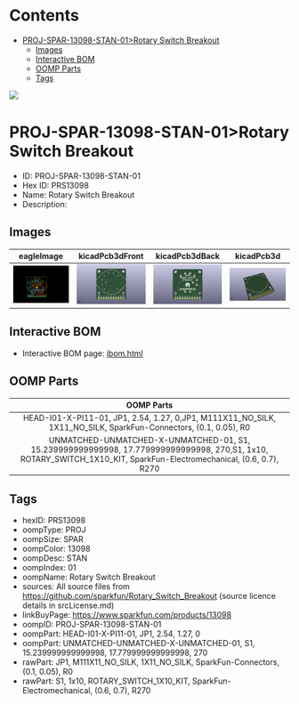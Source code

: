 



Contents
========

* [PROJ-SPAR-13098-STAN-01>Rotary Switch Breakout](#proj-spar-13098-stan-01rotary-switch-breakout)
	* [Images](#images)
	* [Interactive BOM](#interactive-bom)
	* [OOMP Parts](#oomp-parts)
	* [Tags](#tags)
  
![][im]
# PROJ-SPAR-13098-STAN-01>Rotary Switch Breakout

- ID: PROJ-SPAR-13098-STAN-01
- Hex ID: PRS13098
- Name: Rotary Switch Breakout
- Description: 

## Images
  
  

|eagleImage|kicadPcb3dFront|kicadPcb3dBack|kicadPcb3d|
| :---: | :---: | :---: | :---: |
|[![eagleImage](eagleImage_140.png)](eagleImage_600.png)|[![kicadPcb3dFront](kicadPcb3dFront_140.png)](kicadPcb3dFront_600.png)|[![kicadPcb3dBack](kicadPcb3dBack_140.png)](kicadPcb3dBack_600.png)|[![kicadPcb3d](kicadPcb3d_140.png)](kicadPcb3d_600.png)|

## Interactive BOM

- Interactive BOM page: [ibom.html](kicad/bom/ibom.html)

## OOMP Parts
  

|OOMP Parts|
| :---: |
|HEAD-I01-X-PI11-01, JP1, 2.54, 1.27, 0,JP1, M111X11_NO_SILK, 1X11_NO_SILK, SparkFun-Connectors, (0.1, 0.05), R0|
|UNMATCHED-UNMATCHED-X-UNMATCHED-01, S1, 15.239999999999998, 17.779999999999998, 270,S1, 1x10, ROTARY_SWITCH_1X10_KIT, SparkFun-Electromechanical, (0.6, 0.7), R270|

## Tags

- hexID: PRS13098
- oompType: PROJ
- oompSize: SPAR
- oompColor: 13098
- oompDesc: STAN
- oompIndex: 01
- oompName: Rotary Switch Breakout
- sources: All source files from https://github.com/sparkfun/Rotary_Switch_Breakout (source licence details in srcLicense.md)
- linkBuyPage: https://www.sparkfun.com/products/13098
- oompID: PROJ-SPAR-13098-STAN-01
- oompPart: HEAD-I01-X-PI11-01, JP1, 2.54, 1.27, 0
- oompPart: UNMATCHED-UNMATCHED-X-UNMATCHED-01, S1, 15.239999999999998, 17.779999999999998, 270
- rawPart: JP1, M111X11_NO_SILK, 1X11_NO_SILK, SparkFun-Connectors, (0.1, 0.05), R0
- rawPart: S1, 1x10, ROTARY_SWITCH_1X10_KIT, SparkFun-Electromechanical, (0.6, 0.7), R270



[im]: kicadPcb3d_450.png
